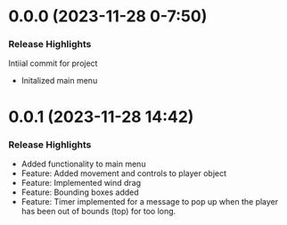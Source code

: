 # 0.0.0 (2023-11-28 0-7:50) 


### Release Highlights
Intiial commit for project
- Initalized main menu 


# 0.0.1 (2023-11-28 14:42) 

### Release Highlights
- Added functionality to main menu
- Feature: Added movement and controls to player object
- Feature: Implemented wind drag
- Feature: Bounding boxes added
- Feature: Timer implemented for a message to  pop up when the player has been out of bounds (top) for too long.

